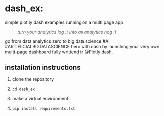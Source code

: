 # dash_ex: 

simple plot.ly dash examples running on a multi page app

> _turn your analytics log :( into an analytics hog :)_

go from data analytics zero to big data science #AI #ARTIFIICIALBIGDATASCIENCE hero with dash by launching your very own multi-page dashboard fully writtend in @Plotly dash. 


installation instructions
-------------------------

1. clone the repository

2. ```cd dash_ex```

3. make a virtual environment

4. ```pip install requirements.txt```
